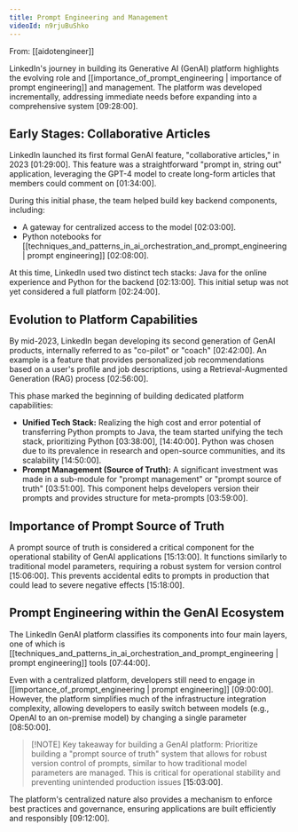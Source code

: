 ```yaml
---
title: Prompt Engineering and Management
videoId: n9rjuBuShko
---
```


From: [[aidotengineer]] <br/> 

LinkedIn's journey in building its Generative AI (GenAI) platform highlights the evolving role and [[importance_of_prompt_engineering | importance of prompt engineering]] and management. The platform was developed incrementally, addressing immediate needs before expanding into a comprehensive system <a class="yt-timestamp" data-t="09:28:00">[09:28:00]</a>.

## Early Stages: Collaborative Articles

LinkedIn launched its first formal GenAI feature, "collaborative articles," in 2023 <a class="yt-timestamp" data-t="01:29:00">[01:29:00]</a>. This feature was a straightforward "prompt in, string out" application, leveraging the GPT-4 model to create long-form articles that members could comment on <a class="yt-timestamp" data-t="01:34:00">[01:34:00]</a>.

During this initial phase, the team helped build key backend components, including:
*   A gateway for centralized access to the model <a class="yt-timestamp" data-t="02:03:00">[02:03:00]</a>.
*   Python notebooks for [[techniques_and_patterns_in_ai_orchestration_and_prompt_engineering | prompt engineering]] <a class="yt-timestamp" data-t="02:08:00">[02:08:00]</a>.

At this time, LinkedIn used two distinct tech stacks: Java for the online experience and Python for the backend <a class="yt-timestamp" data-t="02:13:00">[02:13:00]</a>. This initial setup was not yet considered a full platform <a class="yt-timestamp" data-t="02:24:00">[02:24:00]</a>.

## Evolution to Platform Capabilities

By mid-2023, LinkedIn began developing its second generation of GenAI products, internally referred to as "co-pilot" or "coach" <a class="yt-timestamp" data-t="02:42:00">[02:42:00]</a>. An example is a feature that provides personalized job recommendations based on a user's profile and job descriptions, using a Retrieval-Augmented Generation (RAG) process <a class="yt-timestamp" data-t="02:56:00">[02:56:00]</a>.

This phase marked the beginning of building dedicated platform capabilities:
*   **Unified Tech Stack:** Realizing the high cost and error potential of transferring Python prompts to Java, the team started unifying the tech stack, prioritizing Python <a class="yt-timestamp" data-t="03:38:00">[03:38:00]</a>, <a class="yt-timestamp" data-t="14:40:00">[14:40:00]</a>. Python was chosen due to its prevalence in research and open-source communities, and its scalability <a class="yt-timestamp" data-t="14:50:00">[14:50:00]</a>.
*   **Prompt Management (Source of Truth):** A significant investment was made in a sub-module for "prompt management" or "prompt source of truth" <a class="yt-timestamp" data-t="03:51:00">[03:51:00]</a>. This component helps developers version their prompts and provides structure for meta-prompts <a class="yt-timestamp" data-t="03:59:00">[03:59:00]</a>.

## Importance of Prompt Source of Truth

A prompt source of truth is considered a critical component for the operational stability of GenAI applications <a class="yt-timestamp" data-t="15:13:00">[15:13:00]</a>. It functions similarly to traditional model parameters, requiring a robust system for version control <a class="yt-timestamp" data-t="15:06:00">[15:06:00]</a>. This prevents accidental edits to prompts in production that could lead to severe negative effects <a class="yt-timestamp" data-t="15:18:00">[15:18:00]</a>.

## Prompt Engineering within the GenAI Ecosystem

The LinkedIn GenAI platform classifies its components into four main layers, one of which is [[techniques_and_patterns_in_ai_orchestration_and_prompt_engineering | prompt engineering]] tools <a class="yt-timestamp" data-t="07:44:00">[07:44:00]</a>.

Even with a centralized platform, developers still need to engage in [[importance_of_prompt_engineering | prompt engineering]] <a class="yt-timestamp" data-t="09:00:00">[09:00:00]</a>. However, the platform simplifies much of the infrastructure integration complexity, allowing developers to easily switch between models (e.g., OpenAI to an on-premise model) by changing a single parameter <a class="yt-timestamp" data-t="08:50:00">[08:50:00]</a>.

> [!NOTE] Key takeaway for building a GenAI platform:
> Prioritize building a "prompt source of truth" system that allows for robust version control of prompts, similar to how traditional model parameters are managed. This is critical for operational stability and preventing unintended production issues <a class="yt-timestamp" data-t="15:03:00">[15:03:00]</a>.

The platform's centralized nature also provides a mechanism to enforce best practices and governance, ensuring applications are built efficiently and responsibly <a class="yt-timestamp" data-t="09:12:00">[09:12:00]</a>.